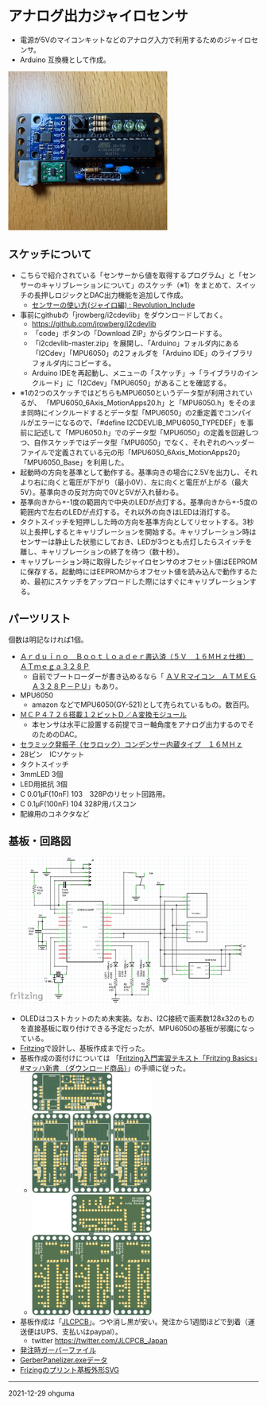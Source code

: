 # アナログ出力ジャイロセンサ

+ 電源が5Vのマイコンキットなどのアナログ入力で利用するためのジャイロセンサ。
+ Arduino 互換機として作成。

<img src="./documents/board.jpg">


## スケッチについて

+ こちらで紹介されている「センサーから値を取得するプログラム」と「センサーのキャリブレーションについて」のスケッチ（※1）をまとめて、スイッチの長押しロジックとDAC出力機能を追加して作成。
  + [センサーの使い方(ジャイロ編) : Revolution_Include](http://blog.livedoor.jp/revolution_include/archives/2815979.html)
+ 事前にgithubの「jrowberg/i2cdevlib」をダウンロードしておく。
  + https://github.com/jrowberg/i2cdevlib
  + 「code」ボタンの「Download ZIP」からダウンロードする。
  + 「i2cdevlib-master.zip」を展開し、「Arduino」フォルダ内にある「I2Cdev」「MPU6050」の2フォルダを「Arduino IDE」のライブラリフォルダ内にコピーする。
  + Arduino IDEを再起動し、メニューの「スケッチ」→「ライブラリのインクルード」に「I2Cdev」「MPU6050」があることを確認する。
+ ※1の2つのスケッチではどちらもMPU6050というデータ型が利用されているが、 「MPU6050_6Axis_MotionApps20.h」と「MPU6050.h」をそのまま同時にインクルードするとデータ型「MPU6050」の2重定義でコンパイルがエラーになるので、「#define I2CDEVLIB_MPU6050_TYPEDEF」を事前に記述して「MPU6050.h」でのデータ型「MPU6050」の定義を回避しつつ、自作スケッチではデータ型「MPU6050」でなく、それぞれのヘッダーファイルで定義されている元の形「MPU6050_6Axis_MotionApps20」「MPU6050_Base」を利用した。
+ 起動時の方向を基準として動作する。基準向きの場合に2.5Vを出力し、それより右に向くと電圧が下がり（最小0V）、左に向くと電圧が上がる（最大5V）。基準向きの反対方向で0Vと5Vが入れ替わる。
+ 基準向きから+-1度の範囲内で中央のLEDが点灯する。基準向きから+-5度の範囲内で左右のLEDが点灯する。それ以外の向きはLEDは消灯する。
+ タクトスイッチを短押しした時の方向を基準方向としてリセットする。3秒以上長押しするとキャリブレーションを開始する。キャリブレーション時はセンサーは静止した状態にしておき、LEDが3つとも点灯したらスイッチを離し、キャリブレーションの終了を待つ（数十秒）。 
+ キャリブレーション時に取得したジャイロセンサのオフセット値はEEPROMに保存する。起動時にはEEPROMからオフセット値を読み込んで動作するため、最初にスケッチをアップロードした際にはすぐにキャリブレーションする。


## パーツリスト
個数は明記なければ1個。
+ [Ａｒｄｕｉｎｏ　Ｂｏｏｔｌｏａｄｅｒ書込済（５Ｖ　１６ＭＨｚ仕様）　ＡＴｍｅｇａ３２８Ｐ](https://akizukidenshi.com/catalog/g/gI-12774/)
  + 自前でブートローダーが書き込めるなら「 [ＡＶＲマイコン　ＡＴＭＥＧＡ３２８Ｐ－ＰＵ](https://akizukidenshi.com/catalog/g/gI-03142/)」もあり。
+ MPU6050
  + amazon などでMPU6050(GY-521)として売られているもの。数百円。 
+ [ＭＣＰ４７２６搭載１２ビットＤ／Ａ変換モジュール](https://akizukidenshi.com/catalog/g/gK-07995/)
  + 本センサは水平に設置する前提でヨー軸角度をアナログ出力するのでそのためのDAC。
+ [セラミック発振子（セラロック）コンデンサー内蔵タイプ　１６ＭＨｚ](https://akizukidenshi.com/catalog/g/gP-09576/)
+ 28ピン　ICソケット
+ タクトスイッチ
+ 3mmLED 3個
+ LED用抵抗 3個
+ C 0.01μF(10nF) 103　328Pのリセット回路用。
+ C 0.1μF(100nF) 104  328P用パスコン
+ 配線用のコネクタなど


## 基板・回路図

<img src="./documents/schema.png" width="480px">

+ OLEDはコストカットのため未実装。なお、I2C接続で画素数128x32のものを直接基板に取り付けできる予定だったが、MPU6050の基板が邪魔になっている。
+ [Fritzing](https://fritzing.org/)で設計し、基板作成まで行った。
+ 基板作成の面付けについては 「[Fritzing入門実習テキスト「Fritzing Basics」#マッハ新書 （ダウンロード商品）](https://booth.pm/ja/items/1414214)」の手順に従った。
  + <img src="./pcb/gyro_328p_6050_2021_panelize_Combined_Top.png" width="240px">
  + <img src="./pcb/gyro_328p_6050_2021_panelize_Combined_Bottom.png" width="240px">
+ 基板作成は「[JLCPCB](https://jlcpcb.com/)」。つや消し黒が安い。発注から1週間ほどで到着（運送便はUPS、支払いはpaypal）。
  + twitter https://twitter.com/JLCPCB_Japan
+ [発注時ガーバーファイル](./pcb/combined.zip)
+ [GerberPanelizer.exeデータ](./pcb/gyro_328p_6050_2021_panelize.gerberset)
+ [Frizingのプリント基板外形SVG](./pcb/gyro_328p_6050_2021.svg)

----
2021-12-29 ohguma